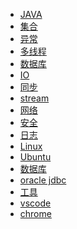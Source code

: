 - [JAVA]()
 - [集合](java/collection/index.md)
 - [异常]()
 - [多线程]()
 - [数据库]()
 - [IO]()
 - [同步]()
 - [stream]()
 - [网络]()
 - [安全]()
 - [日志]()
- [Linux]()
 - [Ubuntu](/linux/ubuntu.md)
- [数据库]()
 - [oracle jdbc](/database/oracle-jdbc.md)
- [工具]()
 - [vscode](tools/vscode.md)
 - [chrome](tools/chrome.md)



